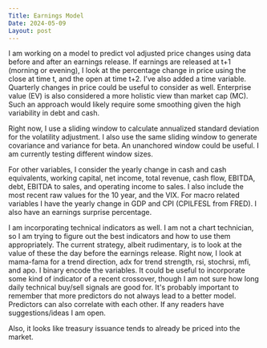 ```yaml
---
Title: Earnings Model
Date: 2024-05-09
Layout: post
---
```


I am working on a model to predict vol adjusted price changes using data before and after an earnings release. 
If earnings are released at t+1 (morning or evening), I look at the percentage change in price using the close at time t, and the open at time t+2. 
I’ve also added a time variable.
Quarterly changes in price could be useful to consider as well.
Enterprise value (EV) is also considered a more holistic view than market cap (MC).
Such an approach would likely require some smoothing given the high variability in debt and cash. 

Right now, I use a sliding window to calculate annualized standard deviation for the volatility adjustment. 
I also use the same sliding window to generate covariance and variance for beta. 
An unanchored window could be useful. 
I am currently testing different window sizes. 

For other variables, I consider the yearly change in cash and cash equivalents, working capital, net income, total revenue, cash flow, EBITDA, debt, EBITDA to sales, and operating income to sales. 
I also include the most recent raw values for the 10 year, and the VIX. For macro related variables I have the yearly change in GDP and CPI (CPILFESL from FRED). 
I also have an earnings surprise percentage.

I am incorporating technical indicators as well. 
I am not a chart technician, so I am trying to figure out the best indicators and how to use them appropriately. 
The current strategy, albeit rudimentary, is to look at the value of these the day before the earnings release. 
Right now, I look at mama-fama for a trend direction, adx for trend strength, rsi, stochrsi, mfi, and apo. 
I binary encode the variables. It could be useful to incorporate some kind of indicator of a recent crossover, though I am not sure how long daily technical buy/sell signals are good for.
It's probably important to remember that more predictors do not always lead to a better model.
Predictors can also correlate with each other. 
If any readers have suggestions/ideas I am open.

Also, it looks like treasury issuance tends to already be priced into the market.

